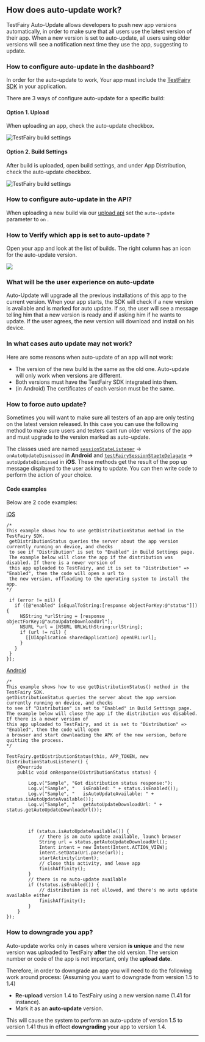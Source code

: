 ## How does auto-update work?
TestFairy Auto-Update allows developers to push new app versions automatically, in order to make sure that all users use the latest version of their app. When a new version is set to auto-update, all users using older versions will see a notification next time they use the app, suggesting to update.

### How to configure auto-update in the dashboard?
In order for the auto-update to work, Your app must include the [TestFairy SDK](https://docs.testfairy.com/SDK/Adding_The_SDK_To_Your_App.html) in your application.

There are 3 ways of configure auto-update for a specific build:

#### Option 1. Upload 

When uploading an app, check the auto-update checkbox.

![TestFairy build settings ](/img/auto-update-img2.png)

#### Option 2. Build Settings

After build is uploaded, open build settings, and under App Distribution, check the auto-update checkbox.

![TestFairy build settings ](/img/auto-update-img1.png)

### How to configure auto-update in the API?

When uploading a new build via our [upload api](https://docs.testfairy.com/API/Upload_API.html) set the `auto-update` parameter to `on` .

### How to Verify which app is set to auto-update ?

Open your app and look at the list of builds. The right column has an icon for the auto-update version.

![](/img/auto-update-dashboard-place.png)


### What will be the user experience on auto-update

Auto-Update will upgrade all the previous installations of this app to the current version. 
When your app starts, the SDK will check if a new version is available and is marked for auto update.
If so, the user will see a message telling him that a new version is ready and if asking him if he wants to update.
If the user agrees, the new version will download and install on his device. 

### In what cases auto update may not work?

Here are some reasons when auto-update of an app will not work:
* The version of the new build is the same as the old one. Auto-update will only work when versions are different.
* Both versions must have the TestFairy SDK integrated into them.
* (in Android) The certificates of each version must be the same.


### How to force auto update?

Sometimes you will want to make sure all testers of an app are only testing on the latest version released. In this case you can use the following method to make sure users and testers cant run older versions of the app and must upgrade to the version marked as auto-update.

The classes used are named [`sessionStateListener`](https://docs.testfairy.com/reference/android/com/testfairy/SessionStateListener.html#SessionStateListener--) → `onAutoUpdateDismissed` in **Android** and [`testFairySessionStaeteDelagate`](https://app.testfairy.com/reference/ios/Protocols/TestFairySessionStateDelegate.html) → `autoUpdateDismissed` in **iOS**.
These methods get the result of the pop up message displayed to the user asking to update. You can then write code to perform the action of your choice.


#### Code examples

Below  are 2 code examples:

[iOS](https://gist.github.com/vijaysharm/a220a3474622176b06a88f65fbb4d34f)

```
/*
This example shows how to use getDistributionStatus method in the TestFairy SDK.
 getDistributionStatus queries the server about the app version currently running on device, and checks
 to see if "Distribution" is set to "Enabled" in Build Settings page.
 The example below will close the app if the distribution was disabled. If there is a newer version of
 this app uploaded to TestFairy, and it is set to "Distribution" => "Enabled", then the code will open a url to
 the new version, offloading to the operating system to install the app.
*/
```

```[TestFairy getDistributionStatus:appToken callback:^(NSDictionary<NSString *,NSString *> *response, NSError *error) {
 if (error != nil) {
   if ([@"enabled" isEqualToString:[response objectForKey:@"status"]]) {
     NSString *urlString = [response objectForKey:@"autoUpdateDownloadUrl"];
     NSURL *url = [NSURL URLWithString:urlString];
     if (url != nil) {
       [[UIApplication sharedApplication] openURL:url];
     }
   }
 }
}];
```

[Android](https://gist.github.com/gmegidish/a0268805dc9fd74759454e1013145a80)

```
/*
This example shows how to use getDistributionStatus() method in the TestFairy SDK.
getDistributionStatus queries the server about the app version currently running on device, and checks
to see if "Distribution" is set to "Enabled" in Build Settings page.
The example below will close the app if the distribution was disabled. If there is a newer version of
this app uploaded to TestFairy, and it is set to "Distribution" => "Enabled", then the code will open
a browser and start downloading the APK of the new version, before quitting the process.
*/

TestFairy.getDistributionStatus(this, APP_TOKEN, new DistributionStatusListener() {
	@Override
	public void onResponse(DistributionStatus status) {
	
		Log.v("Sample", "Got distribution status response:");
		Log.v("Sample", "   isEnabled: " + status.isEnabled());
		Log.v("Sample", "   isAutoUpdateAvailable: " + status.isAutoUpdateAvailable());
		Log.v("Sample", "   getAutoUpdateDownloadUrl: " + status.getAutoUpdateDownloadUrl());



		if (status.isAutoUpdateAvailable()) {
			// there is an auto update available, launch browser
			String url = status.getAutoUpdateDownloadUrl();
			Intent intent = new Intent(Intent.ACTION_VIEW);
			intent.setData(Uri.parse(url));
			startActivity(intent);
			// close this activity, and leave app
			finishAffinity();
		}
		// there is no auto-update available
		if (!status.isEnabled()) {
			// distribution is not allowed, and there's no auto update available either
			finishAffinity();
		}
	}
});
```

### How to downgrade you app?

Auto-update works only in cases where version **is unique** and the new version was uploaded to TestFairy **after** the old version. The version number or code of the app is not important, only the __upload date__.

Therefore, in order to downgrade an app you will need to do the following work around process:
   (Assuming you want to downgrade from version 1.5 to 1.4)

   * **Re-upload** version 1.4 to TestFairy using a new version name (1.41 for instance).
   * Mark it as an **auto-update** version.

This will cause the system to perform an auto-update of version 1.5 to version 1.41 thus in effect **downgrading** your app to version 1.4.


----------



